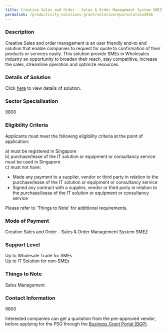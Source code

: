 ```yaml
---
title: Creative Sales and Order - Sales & Order Management System SMEZ
permalink: /productivity-solutions-grant/solutionrepo/solution2836
---
```


### Description

Creative Sales and order management is an user friendly end-to end solution that enable companies to request for quote to confirmation of their products or services easily. This solution provide SMEs in Wholesales industry an opportunity to broaden their reach, stay competitive, increase the sales, streamline operation and optimize resources.

### Details of Solution

Click <a href='Creative E-World Pte Ltd' target='_blank' rel='noopener'>here</a> to view details of solution.

### Sector Specialisation

 9800 

### Eligibility Criteria

Applicants must meet the following eligibility criteria at the point of application:

a) must be registered in Singapore <br>
b) purchase/lease of the IT solution or equipment or consultancy service must be used in Singapore <br>
c) must not have:
- Made any payment to a supplier, vendor or third party in relation to the purchase/lease of the IT solution or equipment or consultancy service
- Signed any contract with a supplier, vendor or third party in relation to the purchase/lease of the IT solution or equipment or consultancy service

Please refer to 'Things to Note' for additional requirements.

### Mode of Payment
Creative Sales and Order - Sales & Order Management System SMEZ

### Support Level
Up to Wholesale Trade for SMEs <br>
Up to IT Solution for non-SMEs

### Things to Note
Sales Management

### Contact Information
9800

Interested companies can get a quotation from the pre-approved vendor, before applying for the PSG through the <a target='_blank' rel='noopener' href='https://www.businessgrants.gov.sg/'>Business Grant Portal (BGP)</a>.
